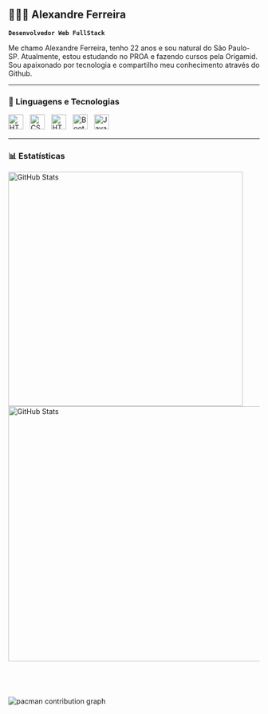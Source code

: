 ##  ​👨🏾‍💻​ Alexandre Ferreira 

**`Desenvolvedor Web FullStack`**

Me chamo Alexandre Ferreira, tenho 22 anos e sou natural do São Paulo-SP. Atualmente, estou estudando no PROA e fazendo cursos pela Origamid. Sou apaixonado por tecnologia e compartilho meu conhecimento através do Github. 


___

### 🤖 Linguagens e Tecnologias


<img 
    align="left" 
    alt="HTML"
    title="HTML" 
    width="30px" 
    style="padding-right: 10px;" 
    src="https://cdn.jsdelivr.net/gh/devicons/devicon@latest/icons/html5/html5-original.svg" 
/>
<img 
    align="left" 
    alt="CSS" 
    title="CSS"
    width="30px" 
    style="padding-right: 10px;" 
    src="https://cdn.jsdelivr.net/gh/devicons/devicon@latest/icons/css3/css3-original.svg" 
/>

<img 
    align="left" 
    alt="HTML"
    title="HTML" 
    width="30px" 
    style="padding-right: 10px;" 
    src="https://cdn.jsdelivr.net/gh/devicons/devicon@latest/icons/javascript/javascript-original.svg" 
    />

<img 
    align="left" 
    alt="Bootstrap" 
    title="Bootstrap"
    width="30px" 
    style="padding-right: 10px;" 
    src="https://cdn.jsdelivr.net/gh/devicons/devicon@latest/icons/bootstrap/bootstrap-original.svg" 
/>


<img 
    align="left" 
    alt="JavaScript" 
    title="JavaScript"
    width="30px" 
    style="padding-right: 10px;" 
    src="https://cdn.jsdelivr.net/gh/devicons/devicon@latest/icons/mysql/mysql-original-wordmark.svg" 
/>




<br><br/>

___

### 📊 Estatísticas


  <img 
    align="left" 
    alt="GitHub Stats" 
     width="470"
    style="padding-right: 10px;" 
    src="https://github-readme-stats.vercel.app/api?username=Dev-Alexandre-Ferreira&show_icons=true&theme=tokyonight&include_all_commits=true&locale=pt-br" 
  />


<img 
      align="center" 
      alt="GitHub Stats" 
    width="512"
      style="padding-right: 10px;" 
      src="https://github-readme-stats.vercel.app/api/top-langs/?username=Dev-Alexandre-Ferreira&theme=tokyonight&layout=compact&custom_title=Tecnologias&langs_count=7" 
  />



###


<br></br>



<picture>
  <source media="(prefers-color-scheme: dark)" srcset="https://raw.githubusercontent.com/Dev-Alexandre-Ferreira/Dev-Alexandre-Ferreira/output/pacman-contribution-graph-dark.svg">
  <source media="(prefers-color-scheme: light)" srcset="https://raw.githubusercontent.com/Dev-Alexandre-Ferreira/Dev-Alexandre-Ferreira/output/pacman-contribution-graph.svg">
  <img alt="pacman contribution graph" src="https://raw.githubusercontent.com/Dev-Alexandre-Ferreira/Dev-Alexandre-Ferreira/output/pacman-contribution-graph.svg">
</picture>





